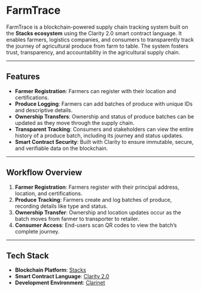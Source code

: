 # FarmTrace

FarmTrace is a blockchain-powered supply chain tracking system built on the **Stacks ecosystem** using the Clarity 2.0 smart contract language. It enables farmers, logistics companies, and consumers to transparently track the journey of agricultural produce from farm to table. The system fosters trust, transparency, and accountability in the agricultural supply chain.

---

## Features

- **Farmer Registration**: Farmers can register with their location and certifications.
- **Produce Logging**: Farmers can add batches of produce with unique IDs and descriptive details.
- **Ownership Transfers**: Ownership and status of produce batches can be updated as they move through the supply chain.
- **Transparent Tracking**: Consumers and stakeholders can view the entire history of a produce batch, including its journey and status updates.
- **Smart Contract Security**: Built with Clarity to ensure immutable, secure, and verifiable data on the blockchain.

---

## Workflow Overview

1. **Farmer Registration**: Farmers register with their principal address, location, and certifications.
2. **Produce Tracking**: Farmers create and log batches of produce, recording details like type and status.
3. **Ownership Transfer**: Ownership and location updates occur as the batch moves from farmer to transporter to retailer.
4. **Consumer Access**: End-users scan QR codes to view the batch’s complete journey.

---

## Tech Stack

- **Blockchain Platform**: [Stacks](https://stacks.co/)
- **Smart Contract Language**: [Clarity 2.0](https://docs.stacks.co/clarity)
- **Development Environment**: [Clarinet](https://github.com/hirosystems/clarinet)